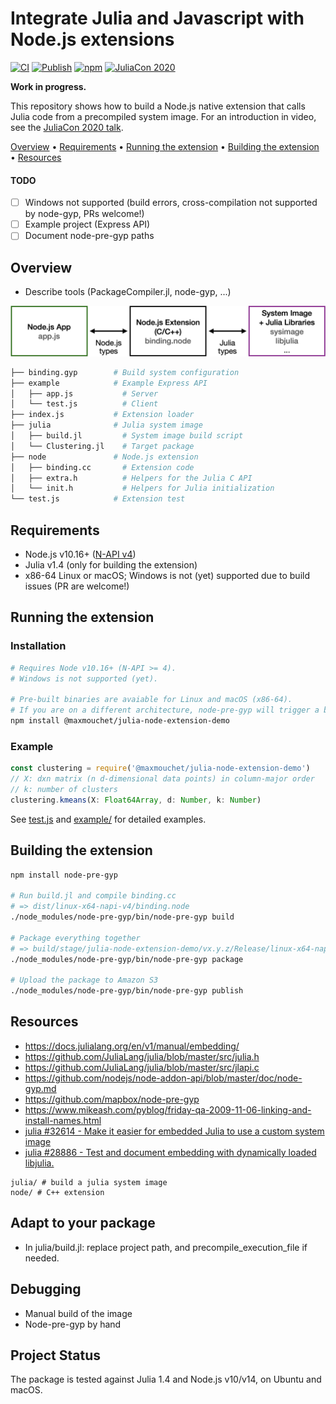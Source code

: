 # Integrate Julia and Javascript with Node.js extensions

[![CI](https://github.com/maxmouchet/julia-node-extension-demo/workflows/CI/badge.svg)](https://github.com/maxmouchet/julia-node-extension-demo/actions?query=workflow%3ACI)
[![Publish](https://github.com/maxmouchet/julia-node-extension-demo/workflows/Publish/badge.svg)](https://github.com/maxmouchet/julia-node-extension-demo/actions?query=workflow%3APublish)
[![npm](https://img.shields.io/npm/v/@maxmouchet/julia-node-extension-demo)](https://www.npmjs.com/package/@maxmouchet/julia-node-extension-demo)
[![JuliaCon 2020](https://img.shields.io/badge/Talk-JuliaCon%202020-761c7c)](https://pretalx.com/juliacon2020/talk/Q88P8U/)

**Work in progress.**

This repository shows how to build a Node.js native extension that calls Julia code from a precompiled system image.
For an introduction in video, see the [JuliaCon 2020 talk](https://pretalx.com/juliacon2020/talk/Q88P8U/).

[Overview](#overview)
• [Requirements](#requirements)
• [Running the extension](#running-the-extension)
• [Building the extension](#building-the-extension)
• [Resources](#resources)

#### TODO

- [ ] Windows not supported (build errors, cross-compilation not supported by node-gyp, PRs welcome!)
- [ ] Example project (Express API)
- [ ] Document node-pre-gyp paths

## Overview

- Describe tools (PackageCompiler.jl, node-gyp, ...)

<p align="center">
  <img src="/assets/binding.png" alt="N-API diagram" width="800px"/>
</p>

```bash
├── binding.gyp        # Build system configuration
├── example            # Example Express API
│   ├── app.js           # Server
│   └── test.js          # Client
├── index.js           # Extension loader
├── julia              # Julia system image
│   ├── build.jl         # System image build script
│   └── Clustering.jl    # Target package
├── node               # Node.js extension
│   ├── binding.cc       # Extension code
│   ├── extra.h          # Helpers for the Julia C API
│   └── init.h           # Helpers for Julia initialization
└── test.js            # Extension test
```

## Requirements

- Node.js v10.16+ ([N-API v4](https://nodejs.org/api/n-api.html#n_api_n_api_version_matrix))
- Julia v1.4 (only for building the extension)
- x86-64 Linux or macOS; Windows is not (yet) supported due to build issues (PR are welcome!)

## Running the extension

### Installation

```bash
# Requires Node v10.16+ (N-API >= 4).
# Windows is not supported (yet).

# Pre-built binaries are avaiable for Linux and macOS (x86-64).
# If you are on a different architecture, node-pre-gyp will trigger a build.
npm install @maxmouchet/julia-node-extension-demo
```

### Example

```js
const clustering = require('@maxmouchet/julia-node-extension-demo')
// X: dxn matrix (n d-dimensional data points) in column-major order
// k: number of clusters
clustering.kmeans(X: Float64Array, d: Number, k: Number)
```

See [test.js](test.js) and [example/](example/) for detailed examples.

## Building the extension

```bash
npm install node-pre-gyp

# Run build.jl and compile binding.cc
# => dist/linux-x64-napi-v4/binding.node
./node_modules/node-pre-gyp/bin/node-pre-gyp build

# Package everything together
# => build/stage/julia-node-extension-demo/vx.y.z/Release/linux-x64-napi-v4.tar.gz
./node_modules/node-pre-gyp/bin/node-pre-gyp package

# Upload the package to Amazon S3
./node_modules/node-pre-gyp/bin/node-pre-gyp publish
```

## Resources

- https://docs.julialang.org/en/v1/manual/embedding/
- https://github.com/JuliaLang/julia/blob/master/src/julia.h
- https://github.com/JuliaLang/julia/blob/master/src/jlapi.c
- https://github.com/nodejs/node-addon-api/blob/master/doc/node-gyp.md
- https://github.com/mapbox/node-pre-gyp
- https://www.mikeash.com/pyblog/friday-qa-2009-11-06-linking-and-install-names.html
- [julia #32614 - Make it easier for embedded Julia to use a custom system image](https://github.com/JuliaLang/julia/issues/32614)
- [julia #28886 - Test and document embedding with dynamically loaded libjulia.](https://github.com/JuliaLang/julia/pull/28886)

```
julia/ # build a julia system image
node/ # C++ extension
```

## Adapt to your package

- In julia/build.jl: replace project path, and precompile_execution_file if needed.

## Debugging

- Manual build of the image
- Node-pre-gyp by hand

## Project Status

The package is tested against Julia 1.4 and Node.js v10/v14, on Ubuntu and macOS.
